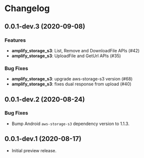 # Changelog

## 0.0.1-dev.3 (2020-09-08)

### Features

- **amplify_storage_s3**: List, Remove and DownloadFile APIs (#42)
- **amplify_storage_s3**: UploadFile and GetUrl  APIs (#35)

### Bug Fixes

- **amplify_storage_s3**: upgrade aws-storage-s3 version (#68)
- **amplify_storage_s3**: fixes dual response from upload (#40)

## 0.0.1-dev.2 (2020-08-24)

### Bug Fixes

* Bump Android `aws-storage-s3` dependency version to 1.1.3.

## 0.0.1-dev.1 (2020-08-17)

* Initial preview release.
